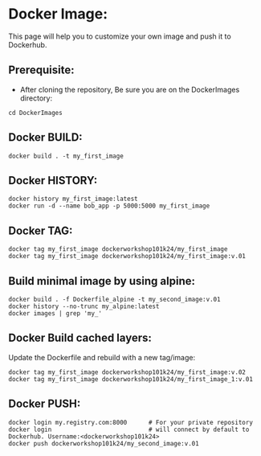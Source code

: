# Docker Image:
This page will help you to customize your own image and push it to Dockerhub.

## Prerequisite:
* After cloning the repository, Be sure you are on the DockerImages directory:
```
cd DockerImages
```
## Docker BUILD:
```
docker build . -t my_first_image
```

## Docker HISTORY:
```
docker history my_first_image:latest
docker run -d --name bob_app -p 5000:5000 my_first_image
```

## Docker TAG:
```
docker tag my_first_image dockerworkshop101k24/my_first_image
docker tag my_first_image dockerworkshop101k24/my_first_image:v.01
```

## Build minimal image by using alpine:
```
docker build . -f Dockerfile_alpine -t my_second_image:v.01
docker history --no-trunc my_alpine:latest
docker images | grep 'my_'
```

## Docker Build cached layers:
Update the Dockerfile and rebuild with a new tag/image:
```
docker tag my_first_image dockerworkshop101k24/my_first_image:v.02
docker tag my_first_image dockerworkshop101k24/my_first_image_1:v.01
```

## Docker PUSH:
```
docker login my.registry.com:8000      # For your private repository
docker login                           # will connect by default to Dockerhub. Username:<dockerworkshop101k24>
docker push dockerworkshop101k24/my_second_image:v.01
```
